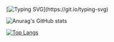 
[![Typing SVG](https://readme-typing-svg.demolab.com?font=Fira+Code&weight=600&size=30&pause=1000&color=646AF7&width=440&height=55&lines=Hello!+Welecom+to+smallkaka!)](https://git.io/typing-svg)


![Anurag's GitHub stats](https://github-readme-stats.vercel.app/api?username=smallkaka&show_icons=true&theme=radical)

[![Top Langs](https://github-readme-stats.vercel.app/api/top-langs/?username=anuraghazra&layout=compact)](https://github.com/anuraghazra/github-readme-stats)
